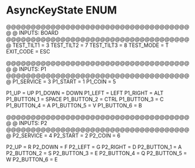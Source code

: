 # AsyncKeyState ENUM

@@@@@@@@@@@@@@@@@@@@@@@@@@@@@@@@@@@@@@
@ INPUTS:  BOARD
@@@@@@@@@@@@@@@@@@@@@@@@@@@@@@@@@@@@@@
TEST_TILT1 = 3
TEST_TILT2 = 7 
TEST_TILT3 = 8
TEST_MODE = T
EXIT_CODE = ESC

@@@@@@@@@@@@@@@@@@@@@@@@@@@@@@@@@@@@@@
@ INPUTS:  P1
@@@@@@@@@@@@@@@@@@@@@@@@@@@@@@@@@@@@@@
P1_SERVICE = 3
P1_START = 1
P1_COIN = 5

P1_UP = UP
P1_DOWN = DOWN
P1_LEFT = LEFT
P1_RIGHT = ALT
P1_BUTTON_1 = SPACE
P1_BUTTON_2 = CTRL
P1_BUTTON_3 = C
P1_BUTTON_4 = A
P1_BUTTON_5 = V
P1_BUTTON_6 = B

@@@@@@@@@@@@@@@@@@@@@@@@@@@@@@@@@@@@@@
@ INPUTS:  P2
@@@@@@@@@@@@@@@@@@@@@@@@@@@@@@@@@@@@@@
P2_SERVICE = 4
P2_START = 2
P2_COIN = 6

P2_UP = R
P2_DOWN = F
P2_LEFT = G
P2_RIGHT = D
P2_BUTTON_1 = A
P2_BUTTON_2 = S
P2_BUTTON_3 = E
P2_BUTTON_4 = Q
P2_BUTTON_5 = W
P2_BUTTON_6 = E
